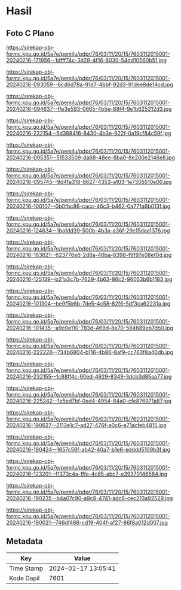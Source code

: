 # Hasil

## Foto C Plano

https://sirekap-obj-formc.kpu.go.id/5a7e/pemilu/pdpr/76/03/11/20/15/7603112015001-20240216-171956--1dfff74c-3d28-4f16-8030-54dd10560b51.jpg

https://sirekap-obj-formc.kpu.go.id/5a7e/pemilu/pdpr/76/03/11/20/15/7603112015001-20240216-093059--6cd6d78a-91d7-4bbf-92d3-91dee8de14cd.jpg

https://sirekap-obj-formc.kpu.go.id/5a7e/pemilu/pdpr/76/03/11/20/15/7603112015001-20240216-094637--ffe3e593-0665-4b5e-88f4-9e1b625312d3.jpg

https://sirekap-obj-formc.kpu.go.id/5a7e/pemilu/pdpr/76/03/11/20/15/7603112015001-20240216-232154--5d388416-8430-4b3e-922f-0a19cf84c59f.jpg

https://sirekap-obj-formc.kpu.go.id/5a7e/pemilu/pdpr/76/03/11/20/15/7603112015001-20240216-095351--51533509-da68-48ee-8ba0-8e200e2146e8.jpg

https://sirekap-obj-formc.kpu.go.id/5a7e/pemilu/pdpr/76/03/11/20/15/7603112015001-20240216-095745--9d4fa318-8627-4353-a103-1e7305510e00.jpg

https://sirekap-obj-formc.kpu.go.id/5a7e/pemilu/pdpr/76/03/11/20/15/7603112015001-20240216-100107--0b0fbc86-cacc-46c3-b462-0a771a6b013f.jpg

https://sirekap-obj-formc.kpu.go.id/5a7e/pemilu/pdpr/76/03/11/20/15/7603112015001-20240216-124634--1ba1dd39-500b-4b3a-a36f-29c15daa1376.jpg

https://sirekap-obj-formc.kpu.go.id/5a7e/pemilu/pdpr/76/03/11/20/15/7603112015001-20240216-163621--623776e6-2d8a-46ba-8398-f9f97e08ef0d.jpg

https://sirekap-obj-formc.kpu.go.id/5a7e/pemilu/pdpr/76/03/11/20/15/7603112015001-20240216-125139--b21a3c7b-7629-4b63-86c2-96053b6b1183.jpg

https://sirekap-obj-formc.kpu.go.id/5a7e/pemilu/pdpr/76/03/11/20/15/7603112015001-20240216-101304--be9f5b6b-7de5-4c58-82f6-5df3ca62231a.jpg

https://sirekap-obj-formc.kpu.go.id/5a7e/pemilu/pdpr/76/03/11/20/15/7603112015001-20240216-101435--a9c0e110-783d-469d-8e70-584689eb7db0.jpg

https://sirekap-obj-formc.kpu.go.id/5a7e/pemilu/pdpr/76/03/11/20/15/7603112015001-20240216-222226--734b6804-b116-4b86-8af9-cc763f8a40db.jpg

https://sirekap-obj-formc.kpu.go.id/5a7e/pemilu/pdpr/76/03/11/20/15/7603112015001-20240216-232155--1c88ff4c-90ed-4929-8349-3dcb3d85aa77.jpg

https://sirekap-obj-formc.kpu.go.id/5a7e/pemilu/pdpr/76/03/11/20/15/7603112015001-20240216-225242--1e5ed7bf-0ed4-4954-84a0-cfe876971a87.jpg

https://sirekap-obj-formc.kpu.go.id/5a7e/pemilu/pdpr/76/03/11/20/15/7603112015001-20240216-190627--2113e1c7-ad27-476f-a0c6-e71acfeb4815.jpg

https://sirekap-obj-formc.kpu.go.id/5a7e/pemilu/pdpr/76/03/11/20/15/7603112015001-20240216-190424--1657c56f-ab42-40a7-b1e6-edddd5109b3f.jpg

https://sirekap-obj-formc.kpu.go.id/5a7e/pemilu/pdpr/76/03/11/20/15/7603112015001-20240216-123201--f1373c4a-fffe-4c85-abc7-e39370146584.jpg

https://sirekap-obj-formc.kpu.go.id/5a7e/pemilu/pdpr/76/03/11/20/15/7603112015001-20240216-190235--b4a07c90-a9c8-4741-adc6-cec213a92529.jpg

https://sirekap-obj-formc.kpu.go.id/5a7e/pemilu/pdpr/76/03/11/20/15/7603112015001-20240216-190021--746df486-cd19-404f-af27-86f8a012d007.jpg


## Metadata

| Key        | Value               |
| ---------- | ------------------- |
| Time Stamp | 2024-02-17 13:05:41 |
| Kode Dapil | 7601                |



